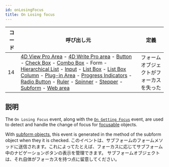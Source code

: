 ```yaml
---
id: onLosingFocus
title: On Losing focus
---
```


| コード | 呼び出し元                                                                                                                                                                                                                                                                                                                                                                                                                                                                                                                                                                                                                                                                                                                                                                                                                                                                   | 定義                   |
| --- | ----------------------------------------------------------------------------------------------------------------------------------------------------------------------------------------------------------------------------------------------------------------------------------------------------------------------------------------------------------------------------------------------------------------------------------------------------------------------------------------------------------------------------------------------------------------------------------------------------------------------------------------------------------------------------------------------------------------------------------------------------------------------------------------------------------------------------------------------------------------------- | -------------------- |
| 14  | [4D View Pro Area](FormObjects/viewProArea_overview.md) - [4D Write Pro area](FormObjects/writeProArea_overview) - [Button](FormObjects/button_overview.md) - [Check Box](FormObjects/checkbox_overview.md) - [Combo Box](FormObjects/comboBox_overview.md) - Form - [Hierarchical List](FormObjects/list_overview.md#overview) - [Input](FormObjects/input_overview.md) - [List Box](FormObjects/listbox_overview.md) - [List Box Column](FormObjects/listbox_overview.md#list-box-columns) - [Plug-in Area](FormObjects/pluginArea_overview.md#overview) - [Progress Indicators](FormObjects/progressIndicator.md) - [Radio Button](FormObjects/radio_overview.md) - [Ruler](FormObjects/ruler.md) - [Spinner](FormObjects/spinner.md) - [Stepper](FormObjects/stepper.md) - [Subform](FormObjects/subform_overview.md) - [Web area](FormObjects/webArea_overview.md) | フォームオブジェクトがフォーカスを失った |

## 説明

The `On Losing Focus` event, along with the [`On Getting Focus`](onGettingFocus.md) event, are used to detect and handle the change of focus for [focusable](FormObjects/properties_Entry.md#focusable) objects.

With [subform objects](FormObjects/subform_overview.md), this event is generated in the method of the subform object when they it is checked. このイベントは、サブフォームのフォームメソッドに送信されます。これによってたとえば、フォーカスに応じてサブフォーム中のナビゲーションボタンの表示を管理できます。 サブフォームオブジェクトは、それ自体がフォーカスを持つ点に留意してください。
